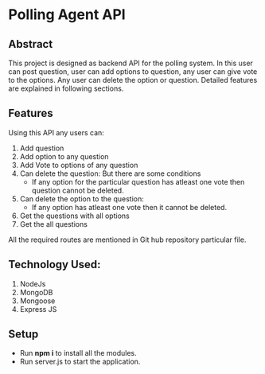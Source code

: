# Polling Agent API

## Abstract

This project is designed as backend API for the polling system. In this user can post question, user can add options to question, any user can give vote to the options. Any user can delete the option or question.
Detailed features are explained in following sections.

## Features

Using this API any users can:

1. Add question
2. Add option to any question
3. Add Vote to options of any question
4. Can delete the question: But there are some conditions
     - If any option for the particular question has atleast one vote then question cannot be deleted.
5. Can delete the option to the question:
     - If any option has atleast one vote then it cannot be deleted.
6. Get the questions with all options
7. Get the all questions

All the required routes are mentioned in Git hub repository particular file.

## Technology Used:

1. NodeJs
2. MongoDB
3. Mongoose
4. Express JS


## Setup

- Run **npm i** to install all the modules.
- Run server.js to start the application.

